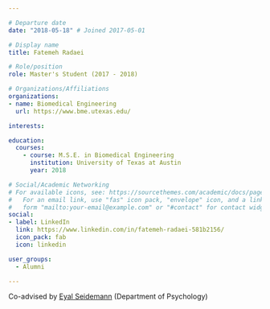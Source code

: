 ```yaml
---

# Departure date
date: "2018-05-18" # Joined 2017-05-01

# Display name
title: Fatemeh Radaei

# Role/position
role: Master's Student (2017 - 2018)

# Organizations/Affiliations
organizations:
- name: Biomedical Engineering
  url: https://www.bme.utexas.edu/

interests:

education:
  courses:
    - course: M.S.E. in Biomedical Engineering
      institution: University of Texas at Austin
      year: 2018

# Social/Academic Networking
# For available icons, see: https://sourcethemes.com/academic/docs/page-builder/#icons
#   For an email link, use "fas" icon pack, "envelope" icon, and a link in the
#   form "mailto:your-email@example.com" or "#contact" for contact widget.
social:
- label: LinkedIn
  link: https://www.linkedin.com/in/fatemeh-radaei-581b2156/
  icon_pack: fab
  icon: linkedin

user_groups:
  - Alumni

---
```


Co-advised by [Eyal Seidemann](https://seidemannlab.site/) (Department of Psychology)
